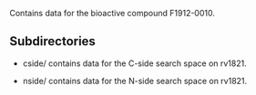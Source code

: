 Contains data for the bioactive compound F1912-0010.

## Subdirectories

- cside/ contains data for the C-side search space on rv1821.

- nside/ contains data for the N-side search space on rv1821.


